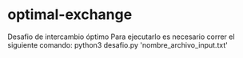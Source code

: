 # optimal-exchange
Desafio de intercambio óptimo
Para ejecutarlo es necesario correr el siguiente comando:
    python3 desafio.py 'nombre_archivo_input.txt'
